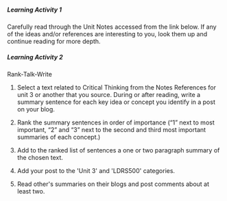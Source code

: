 ##### Learning Activity 1

Carefully read through the Unit Notes accessed from the link below.  If any of the ideas and/or references are interesting to you, look them up and continue reading for more depth.

##### Learning Activity 2

Rank-Talk-Write

1. Select a text related to Critical Thinking from the Notes References for unit 3 or another that you source. During or after reading, write a summary sentence for each key idea or concept you identify in a post on your blog.

2. Rank the summary sentences in order of importance \(“1” next to most important, “2” and “3” next to the second and third most important summaries of each concept.\)

3. Add to the ranked list of sentences a one or two paragraph summary of the chosen text.

4. Add your post to the 'Unit 3' and 'LDRS500' categories.

5. Read other's summaries on their blogs and post comments about at least two.



